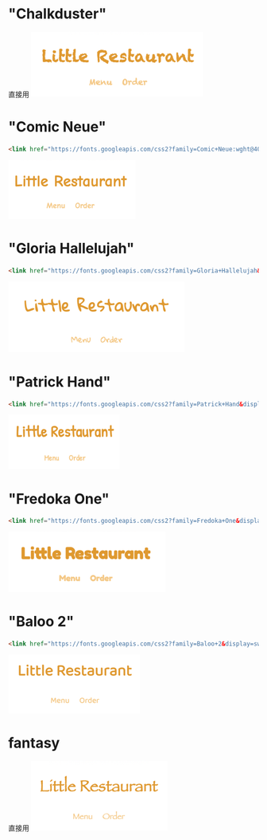 # "Chalkduster"
直接用
![img_1.png](img/img_1.png)
# "Comic Neue"
```html
<link href="https://fonts.googleapis.com/css2?family=Comic+Neue:wght@400;700&display=swap" rel="stylesheet">
```
![img_2.png](img/img_2.png)
# "Gloria Hallelujah"
```html
<link href="https://fonts.googleapis.com/css2?family=Gloria+Hallelujah&display=swap" rel="stylesheet">
```
![img.png](img/img.png)
# "Patrick Hand"
```html
<link href="https://fonts.googleapis.com/css2?family=Patrick+Hand&display=swap" rel="stylesheet">
```
![img_3.png](img/img_3.png)
# "Fredoka One"
```html
<link href="https://fonts.googleapis.com/css2?family=Fredoka+One&display=swap" rel="stylesheet">
```
![img_4.png](img/img_4.png)
# "Baloo 2"
```html
<link href="https://fonts.googleapis.com/css2?family=Baloo+2&display=swap" rel="stylesheet">
```
![img_5.png](img/img_5.png)
# fantasy
直接用
![img_6.png](img/img_6.png)
